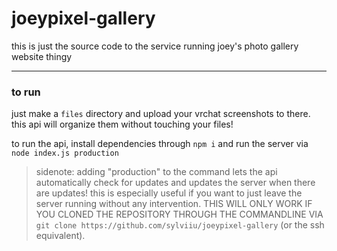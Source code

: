 # joeypixel-gallery
this is just the source code to the service running joey's photo gallery website thingy

----

### to run

just make a `files` directory and upload your vrchat screenshots to there. this api will organize them without touching your files!

to run the api, install dependencies through `npm i` and run the server via `node index.js production`

> sidenote: adding "production" to the command lets the api automatically check for updates and updates the server when there are updates! this is especially useful if you want to just leave the server running without any intervention. THIS WILL ONLY WORK IF YOU CLONED THE REPOSITORY THROUGH THE COMMANDLINE VIA `git clone https://github.com/sylviiu/joeypixel-gallery` (or the ssh equivalent).